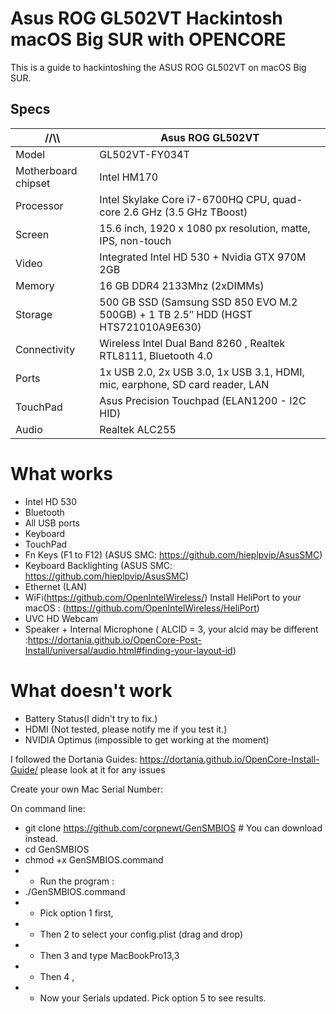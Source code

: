 # Asus ROG GL502VT Hackintosh macOS Big SUR with OPENCORE

This is a guide to hackintoshing the ASUS ROG GL502VT on macOS Big SUR.


## Specs

//\\\ | Asus ROG GL502VT
------------ | -------------
Model | GL502VT-FY034T
Motherboard chipset | Intel HM170
Processor |	Intel Skylake Core i7-6700HQ CPU, quad-core 2.6 GHz (3.5 GHz TBoost)
Screen |	15.6 inch, 1920 x 1080 px resolution, matte, IPS, non-touch
Video |	Integrated Intel HD 530 + Nvidia GTX 970M 2GB
Memory |	16 GB DDR4 2133Mhz (2xDIMMs)
Storage |	500 GB SSD (Samsung SSD 850 EVO M.2 500GB) + 1 TB 2.5″ HDD (HGST HTS721010A9E630)
Connectivity |	Wireless Intel Dual Band 8260 , Realtek RTL8111, Bluetooth 4.0
Ports | 1x USB 2.0,	2x USB 3.0, 1x USB 3.1, HDMI, mic, earphone, SD card reader, LAN
TouchPad | Asus Precision Touchpad (ELAN1200 - I2C HID)
Audio | Realtek ALC255

# What works

* Intel HD 530
* Bluetooth
* All USB ports
* Keyboard
* TouchPad 
* Fn Keys (F1 to F12) (ASUS SMC: https://github.com/hieplpvip/AsusSMC)
* Keyboard Backlighting (ASUS SMC: https://github.com/hieplpvip/AsusSMC)
* Ethernet (LAN)
* WiFi(https://github.com/OpenIntelWireless/)
  Install HeliPort to your macOS : (https://github.com/OpenIntelWireless/HeliPort)
* UVC HD Webcam
* Speaker + Internal Microphone ( ALCID = 3,  your alcid may be different :https://dortania.github.io/OpenCore-Post-Install/universal/audio.html#finding-your-layout-id)

# What doesn't work

* Battery Status(I didn't try to fix.)
* HDMI (Not tested, please notify me if you test it.)
* NVIDIA Optimus (impossible to get working at the moment)


I followed the Dortania Guides: https://dortania.github.io/OpenCore-Install-Guide/ please look at it for any issues

Create your own Mac Serial Number:

  On command line:
  * git clone https://github.com/corpnewt/GenSMBIOS  # You can download instead.
  * cd GenSMBIOS
  * chmod +x GenSMBIOS.command
  * - Run the program :
  * ./GenSMBIOS.command
  * - Pick option 1 first,
  * - Then 2 to select your config.plist (drag and drop)
  * - Then 3 and type MacBookPro13,3
  * - Then 4 , 
  * - Now your Serials updated. Pick option 5 to see results.



